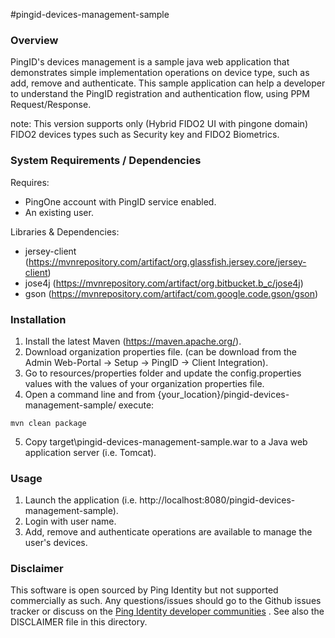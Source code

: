 #pingid-devices-management-sample

### Overview

PingID's devices management is a sample java web application that demonstrates simple implementation operations on device type, such as add, remove and authenticate.
This sample application can help a developer to understand the PingID registration and authentication flow, using PPM Request/Response.

note: This version supports only (Hybrid FIDO2 UI with pingone domain) FIDO2 devices types such as Security key and FIDO2 Biometrics.

### System Requirements / Dependencies

Requires:
 - PingOne account with PingID service enabled.
 - An existing user.

Libraries & Dependencies:
 - jersey-client (https://mvnrepository.com/artifact/org.glassfish.jersey.core/jersey-client)
 - jose4j (https://mvnrepository.com/artifact/org.bitbucket.b_c/jose4j)
 - gson (https://mvnrepository.com/artifact/com.google.code.gson/gson)

 
### Installation
 
1. Install the latest Maven (https://maven.apache.org/).
2. Download organization properties file. (can be download from the Admin Web-Portal -> Setup -> PingID -> Client Integration).
3. Go to resources/properties folder and update the config.properties values with the values of your organization properties file. 
4. Open a command line and from {your_location}/pingid-devices-management-sample/ execute:
```
mvn clean package
```
5. Copy target\pingid-devices-management-sample.war to a Java web application server (i.e. Tomcat).


### Usage

1. Launch the application (i.e. http://localhost:8080/pingid-devices-management-sample).
2. Login with user name.
3. Add, remove and authenticate operations are available to manage the user's devices. 


### Disclaimer

This software is open sourced by Ping Identity but not supported commercially as such. Any questions/issues should go to the Github issues tracker or discuss on the [Ping Identity developer communities] . See also the DISCLAIMER file in this directory.

[Ping Identity developer communities]: https://community.pingidentity.com/collaborate
[Ping Identity Developer Site]: https://developer.pingidentity.com/connect






